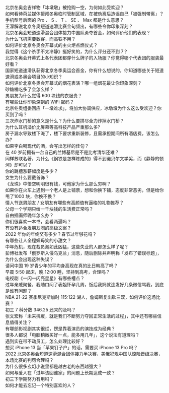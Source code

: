 北京冬奥会吉祥物「冰墩墩」被抢购一空，为何如此受欢迎？  
如何看待荷兰媒体擅闯冬奥临时管制区域，在被劝离后造谣自己「被强制带离」？  
手机型号后面的 Pro 、 S 、 T 、 SE 、 Max 都是什么意思？  
王濛解说北京冬奥短道速滑比赛金句频出，有哪些令你印象深刻？  
北京冬奥会短道速滑混合团体接力中国队勇夺首金，如何评价他们的表现？  
为什么飞机需要数客，而高铁不用？  
如何评价北京冬奥会开幕式的主火炬点燃仪式？  
我觉得《这个杀手不太冷静》挺好笑的，为什么评分还不到 7？  
北京冬奥会开幕式上各代表团都穿什么牌子的入场服？你觉得哪个代表团的服装最好看？  
国家短道速滑队获得北京冬季奥运会首金，你有什么想说的，你知道哪些关于短道速滑或冬奥会项目的小知识？  
如何评价北京冬奥会开幕式的烟花表演？哪一组烟花最让你印象深刻？  
砂糖橘吃多了会怎么样？  
男朋友为什么觉得 600 块钱的衣服贵？  
有哪些让你印象深刻的 WiFi 密码？  
北京冬奥组委回应「一墩难求」，将加大协调供应，冰墩墩为什么这么受欢迎？你买到了吗？  
三次炸水门桥的意义是什么？为什么要拼尽全力炸掉水门桥？  
为什么耳机溢价比屏幕等高科技产品严重那么多?  
房子漏水导致楼下淹了，楼下要求重新装修，且需承担期间所有酒店费，该怎么办?  
如果李白喝现代的酒，会写出怎样的佳句？  
在 40 岁前拥有一台自己的兰博基尼是不是比考清华还难？  
同样苏联名著，为什么《钢铁是怎样炼成的》得不到诺贝尔文学奖，而《静静的顿河》却可以？  
你的跳槽涨薪幅度是多少？  
女生为什么要戴首饰？  
《龙珠》中悟空明明很有钱，可他家为什么那么穷啊？  
如果你在火车上遇到一个老人是上铺票，想和你换下铺，态度非常恶劣，但是给你甩了1000 块，你换不换？  
情人节送男朋友 / 女朋友有哪些有高颜值有逼格的礼物推荐？  
父母一个学期只给一千块钱的生活费正常吗？  
自由插画师晚年怎么办？  
你们很喜欢一本书，会看两遍吗？  
有没有适合发朋友圈的高级文案？  
2022 年你的年终奖有多少？春节过年够花吗？  
有哪些让人全程姨母笑的小甜文？  
中年危机，现在裁员潮如此凶猛，这些失业的人都怎么样了呢？  
彭博社发布「俄罗斯入侵乌克兰」消息，随后删除并声明称「发布了错误标题」，为什么会出现这种失误？  
请问中国 19 岁青少年的平均身高现在真的比日韩高了吗？  
早晨 5:50 起床，晚 12:00 睡，坚持到高考，合理吗？  
电视剧《一闪一闪亮星星》有哪些槽点？  
过年亲戚聚餐，我随口问了表姐怀孕几周，饭后我妈就连发好几条微信骂我，到底是谁有问题？  
NBA 21-22 赛季尼克斯加时 115:122 湖人，詹姆斯复出砍三双，如何评价这场比赛？  
初三 7 科分数 346.25 还来的及吗？  
张文宏称「未来抗疫，就是我们不断努力夺回正常生活的过程」，其中还有哪些信息值得关注？  
有哪部影视剧其实很烂，愣是靠着演员的演技成为经典？  
很多人都说「电脑稍微买好一点，能多用几年」，这个说法有道理吗？  
遇到实在带不动员工，怎么处理比较好？  
想买 iPhone 13 当「苹果钉子户」的话，需要买 iPhone 13 Pro 吗？  
2022 北京冬奥会短道速滑混合团体接力半决赛，美俄犯规中国队惊险晋级决赛，本场比赛的判罚合理吗？  
为什么很多玄幻小说里都是越古老的东西越强大？  
如何与爱人在「过年该回谁家」的问题上长期达成一致？  
初三下学期努力有用吗？  
如何才能去忘记一个特别喜欢的人？  
